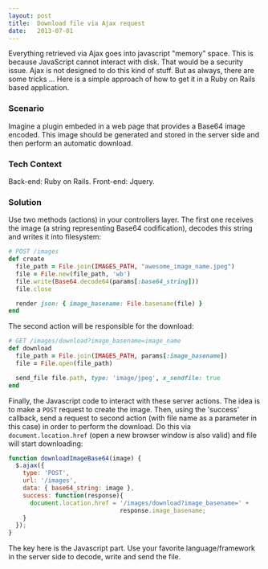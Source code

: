 ```yaml
---
layout: post
title:  Download file via Ajax request
date:   2013-07-01
---
```


Everything retrieved via Ajax goes into javascript "memory" space. This is because JavaScript cannot interact with disk. That would be a security issue. Ajax is not designed to do this kind of stuff. But as always, there are some tricks ... Here is a simple approach of how to get it in a Ruby on Rails based application.

### Scenario

Imagine a plugin embeded in a web page that provides a Base64 image encoded. This image should be generated and stored in the server side and then perform an automatic download.

### Tech Context

Back-end: Ruby on Rails. Front-end: Jquery.

### Solution

Use two methods (actions) in your controllers layer. The first one receives the image (a string representing Base64 codification), decodes this string and writes it into filesystem:

```ruby
# POST /images
def create
  file_path = File.join(IMAGES_PATH, "awesome_image_name.jpeg")
  file = File.new(file_path, 'wb')
  file.write(Base64.decode64(params[:base64_string]))
  file.close

  render json: { image_basename: File.basename(file) }
end
```

The second action will be responsible for the download:

```ruby
# GET /images/download?image_basename=image_name
def download
  file_path = File.join(IMAGES_PATH, params[:image_basename])
  file = File.open(file_path)

  send_file file.path, type: 'image/jpeg', x_sendfile: true
end
```

Finally, the Javascript code to interact with these server actions. The idea is to make a `POST` request to create the image. Then, using the 'success' callback, send a request to second action (with file name as a parameter in this case) in order to perform the download. Do this via `document.location.href` (open a new browser window is also valid) and file will start downloading:

```js
function downloadImageBase64(image) {
  $.ajax({
    type: 'POST',
    url: '/images',
    data: { base64_string: image },
    success: function(response){
      document.location.href = '/images/download?image_basename=' +
                               response.image_basename;
    }
  });
}
````

The key here is the Javascript part. Use your favorite language/framework in the server side to decode, write and send the file.
